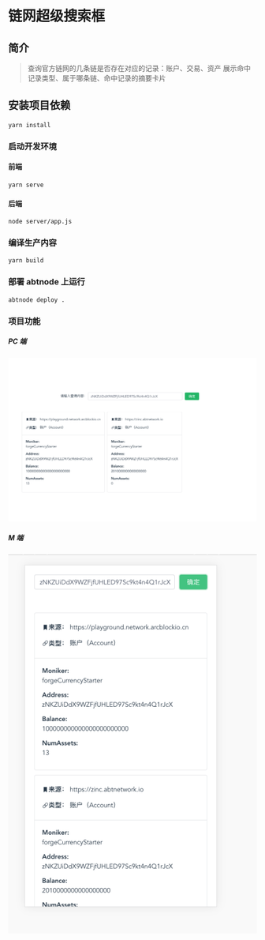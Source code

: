 # 链网超级搜索框

## 简介

> 查询官方链网的几条链是否存在对应的记录：账户、交易、资产
> 展示命中记录类型、属于哪条链、命中记录的摘要卡片

## 安装项目依赖

```
yarn install
```

### 启动开发环境

#### 前端

```
yarn serve
```

#### 后端

```
node server/app.js
```

### 编译生产内容

```
yarn build
```

### 部署 abtnode 上运行

```
abtnode deploy .
```

### 项目功能

##### PC 端

![PC 端](./screenshots/pc.png)

##### M 端

![M 端](./screenshots/m.png)
